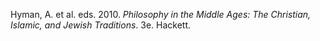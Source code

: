 Hyman, A. et al. eds. 2010. *Philosophy in the Middle Ages: The Christian, Islamic, and Jewish Traditions*. 3e. Hackett.
